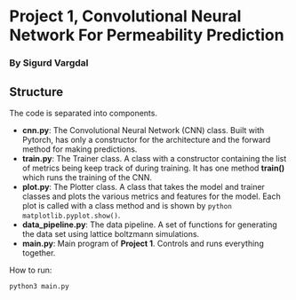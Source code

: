 # Project 1, Convolutional Neural Network For Permeability Prediction
### By Sigurd Vargdal

## Structure
The code is separated into components.
- **cnn.py**: The Convolutional Neural Network (CNN) class. Built with Pytorch, has only a constructor for the architecture and the forward method for making predictions.
- **train.py**: The Trainer class. A class with a constructor containing the list of metrics being keep track of during training. It has one method **train()** which runs the training of the CNN.
- **plot.py**: The Plotter class. A class that takes the model and trainer classes and plots the various metrics and features for the model. Each plot is called with a class method and is shown by  ```python matplotlib.pyplot.show()```.
- **data_pipeline.py**: The data pipeline. A set of functions for generating the data set using lattice boltzmann simulations.
- **main.py**: Main program of **Project 1**. Controls and runs everything together.

How to run:
```bash
python3 main.py
```